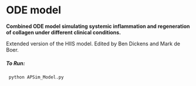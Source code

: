# ODE model

**Combined ODE model simulating systemic inflammation and regeneration of collagen under different clinical conditions.** 

Extended version of the HIIS model. Edited by Ben Dickens and Mark de Boer.

##### To Run:
```
 python APSim_Model.py
```
